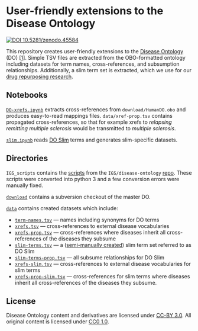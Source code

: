 # User-friendly extensions to the Disease Ontology

[![DOI 10.5281/zenodo.45584](https://zenodo.org/badge/doi/10.5281/zenodo.45584.svg)](https://doi.org/10.5281/zenodo.45584)


This repository creates user-friendly extensions to the [Disease Ontology](http://disease-ontology.org "Disease Ontology Homepage") (DO) [[1](https://doi.org/10.1093/nar/gkr972 "Disease Ontology: a backbone for disease semantic integration")]. Simple TSV files are extracted from the OBO-formatted ontology including datasets for term names, cross-references, and subsumption relationships. Additionally, a slim term set is extracted, which we use for our [drug repurposing research](https://doi.org/10.15363/thinklab.4, "Thinklab · Repurposing drugs on a hetnet").

## Notebooks

[`DO-xrefs.ipynb`](DO-xrefs.ipynb) extracts cross-references from `download/HumanDO.obo` and produces easy-to-read mappings files. `data/xref-prop.tsv` contains propagated cross-references, so that for example xrefs to *relapsing remitting multiple sclerosis* would be transmitted to *multiple sclerosis*.

[`slim.ipynb`](slim.ipynb) reads [DO Slim](https://doi.org/10.15363/thinklab.d44#144 "Creating a slim DO") terms and generates slim-specific datasets.

## Directories

`IGS_scripts` contains the [scripts](https://github.com/IGS/disease-ontology/tree/master/scripts) from the `IGS/disease-ontology` [repo](https://github.com/IGS/disease-ontology). These scripts were converted into python 3 and a few conversion errors were manually fixed.

[`download`](download) contains a subversion checkout of the master DO.

[`data`](data) contains created datasets which include:

+ [`term-names.tsv`](data/term-names.tsv) — names including synonyms for DO terms
+ [`xrefs.tsv`](data/xrefs.tsv) — cross-references to external disease vocabularies
+ [`xrefs-prop.tsv`](data/xrefs-prop.tsv) — cross-references where diseases inherit all cross-references of the diseases they subsume
+ [`slim-terms.tsv`](data/slim-terms.tsv) — a ([semi-manually created](http://doi.org/10.15363/thinklab.d44#144 "Creating a slim DO")) slim term set referred to as DO Slim
+ [`slim-terms-prop.tsv`](data/slim-terms-prop.tsv) — all subsume relationships for DO Slim
+ [`xrefs-slim.tsv`](data/xrefs-slim.tsv) — cross-references to external disease vocabularies for slim terms
+ [`xrefs-prop-slim.tsv`](data/xrefs-prop-slim.tsv) — cross-references for slim terms where diseases inherit all cross-references of the diseases they subsume.

## License

Disease Ontology content and derivatives are licensed under [CC-BY 3.0](https://creativecommons.org/licenses/by/3.0/ "Creative Commons Attribution 3.0 Unported"). All original content is licensed under [CC0 1.0](https://creativecommons.org/publicdomain/zero/1.0/ "CC0 1.0 Universal: Public Domain Dedication").
